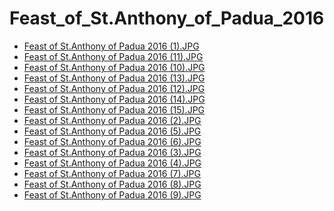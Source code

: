# Feast_of_St.Anthony_of_Padua_2016

- [Feast of St.Anthony of Padua 2016 (1).JPG](https://ik.imagekit.io/sackoba/events/2016/Feast_of_St.Anthony_of_Padua_2016/Feast%20of%20St.Anthony%20of%20Padua%202016%20(1).JPG?updatedAt=1734807881528)
- [Feast of St.Anthony of Padua 2016 (11).JPG](https://ik.imagekit.io/sackoba/events/2016/Feast_of_St.Anthony_of_Padua_2016/Feast%20of%20St.Anthony%20of%20Padua%202016%20(11).JPG?updatedAt=1734807881636)
- [Feast of St.Anthony of Padua 2016 (10).JPG](https://ik.imagekit.io/sackoba/events/2016/Feast_of_St.Anthony_of_Padua_2016/Feast%20of%20St.Anthony%20of%20Padua%202016%20(10).JPG?updatedAt=1734807882149)
- [Feast of St.Anthony of Padua 2016 (13).JPG](https://ik.imagekit.io/sackoba/events/2016/Feast_of_St.Anthony_of_Padua_2016/Feast%20of%20St.Anthony%20of%20Padua%202016%20(13).JPG?updatedAt=1734807882321)
- [Feast of St.Anthony of Padua 2016 (12).JPG](https://ik.imagekit.io/sackoba/events/2016/Feast_of_St.Anthony_of_Padua_2016/Feast%20of%20St.Anthony%20of%20Padua%202016%20(12).JPG?updatedAt=1734807882375)
- [Feast of St.Anthony of Padua 2016 (14).JPG](https://ik.imagekit.io/sackoba/events/2016/Feast_of_St.Anthony_of_Padua_2016/Feast%20of%20St.Anthony%20of%20Padua%202016%20(14).JPG?updatedAt=1734807882458)
- [Feast of St.Anthony of Padua 2016 (15).JPG](https://ik.imagekit.io/sackoba/events/2016/Feast_of_St.Anthony_of_Padua_2016/Feast%20of%20St.Anthony%20of%20Padua%202016%20(15).JPG?updatedAt=1734807882935)
- [Feast of St.Anthony of Padua 2016 (2).JPG](https://ik.imagekit.io/sackoba/events/2016/Feast_of_St.Anthony_of_Padua_2016/Feast%20of%20St.Anthony%20of%20Padua%202016%20(2).JPG?updatedAt=1734807884037)
- [Feast of St.Anthony of Padua 2016 (5).JPG](https://ik.imagekit.io/sackoba/events/2016/Feast_of_St.Anthony_of_Padua_2016/Feast%20of%20St.Anthony%20of%20Padua%202016%20(5).JPG?updatedAt=1734807884205)
- [Feast of St.Anthony of Padua 2016 (6).JPG](https://ik.imagekit.io/sackoba/events/2016/Feast_of_St.Anthony_of_Padua_2016/Feast%20of%20St.Anthony%20of%20Padua%202016%20(6).JPG?updatedAt=1734807884334)
- [Feast of St.Anthony of Padua 2016 (3).JPG](https://ik.imagekit.io/sackoba/events/2016/Feast_of_St.Anthony_of_Padua_2016/Feast%20of%20St.Anthony%20of%20Padua%202016%20(3).JPG?updatedAt=1734807884495)
- [Feast of St.Anthony of Padua 2016 (4).JPG](https://ik.imagekit.io/sackoba/events/2016/Feast_of_St.Anthony_of_Padua_2016/Feast%20of%20St.Anthony%20of%20Padua%202016%20(4).JPG?updatedAt=1734807884630)
- [Feast of St.Anthony of Padua 2016 (7).JPG](https://ik.imagekit.io/sackoba/events/2016/Feast_of_St.Anthony_of_Padua_2016/Feast%20of%20St.Anthony%20of%20Padua%202016%20(7).JPG?updatedAt=1734807884925)
- [Feast of St.Anthony of Padua 2016 (8).JPG](https://ik.imagekit.io/sackoba/events/2016/Feast_of_St.Anthony_of_Padua_2016/Feast%20of%20St.Anthony%20of%20Padua%202016%20(8).JPG?updatedAt=1734807885040)
- [Feast of St.Anthony of Padua 2016 (9).JPG](https://ik.imagekit.io/sackoba/events/2016/Feast_of_St.Anthony_of_Padua_2016/Feast%20of%20St.Anthony%20of%20Padua%202016%20(9).JPG?updatedAt=1734807885099)
